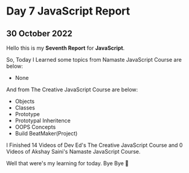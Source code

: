 # Day 7 JavaScript Report

## 30 October 2022

Hello this is my **Seventh Report** for **JavaScript**.

So, Today I Learned some topics from Namaste JavaScript Course are below:

- None

And from The Creative JavaScript Course are below:

- Objects
- Classes
- Prototype
- Prototypal Inheritence
- OOPS Concepts
- Build BeatMaker(Project)

I Finished 14 Videos of Dev Ed's The Creative JavaScript Course and 0 Videos of Akshay Saini's Namaste JavaScript Course.

Well that were's my learning for today. Bye Bye :wave:
